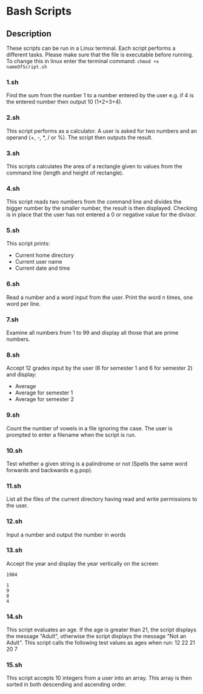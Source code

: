 # Bash Scripts 

## Description
These scripts can be run in a Linux terminal.
Each script performs a different tasks.
Please make sure that the file is executable before running. To change this in linux enter the terminal command:
`chmod +x nameOfScript.sh`


### 1.sh
Find the sum from the number 1 to a number entered by the user e.g. if 4 is the entered number then output 10 (1+2+3+4).

### 2.sh 
This script performs as a calculator. A user is asked for two numbers and an operand (+, -, *, / or %). The script then outputs the result.

### 3.sh
This scripts calculates the area of a rectangle given to values from the command line (length and height of rectangle).

### 4.sh
This script reads two numbers from the command line and divides the bigger number by the smaller number, the result is then displayed. Checking is in place that the user has not entered a 0 or negative value for the divisor.

### 5.sh
This script prints:
* Current home directory
* Current user name
* Current date and time

### 6.sh
Read a number and a word input from the user.
Print the word n times, one word per line.

### 7.sh
Examine all numbers from 1 to 99 and display all those that are prime numbers.

### 8.sh
Accept 12 grades input by the user  (6 for semester 1 and 6 for semester 2) and display:
* Average
* Average for semester 1
* Average for semester 2

### 9.sh
Count the number of vowels in a file ignoring the case. The user is prompted to enter a filename when the script is run.

### 10.sh
Test whether a given string is a palindrome or not (Spells the same word forwards and backwards e.g.pop).

### 11.sh
List all the files of the current directory having read and write permissions to the user.

### 12.sh
Input a number and output the number in words

### 13.sh
Accept the year and display the year vertically on the screen 
```
1984

1
9
8
4
```

### 14.sh
This script evaluates an age. If the age is greater than 21, the script displays the message "Adult", otherwise the script displays the message "Not an Adult". This script calls the following test values as ages when run:
12
22
21
20
7

### 15.sh
This script accepts 10 integers from a user into an array. This array is then sorted in both descending and ascending order.